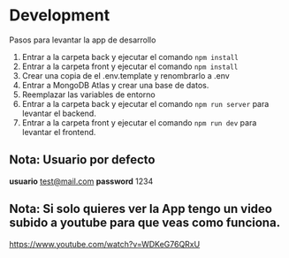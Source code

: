 # Development

Pasos para levantar la app de desarrollo

1. Entrar a la carpeta back y ejecutar el comando `npm install`
2. Entrar a la carpeta front y ejecutar el comando `npm install`
3. Crear una copia de el .env.template y renombrarlo a .env
4. Entrar a MongoDB Atlas y crear una base de datos.
5. Reemplazar las variables de entorno
6. Entrar a la carpeta back y ejecutar el comando `npm run server` para levantar el backend.
7. Entrar a la carpeta front y ejecutar el comando `npm run dev` para levantar el frontend.

## Nota: Usuario por defecto

**usuario** test@mail.com
**password** 1234

## Nota: Si solo quieres ver la App tengo un video subido a youtube para que veas como funciona.

https://www.youtube.com/watch?v=WDKeG76QRxU
